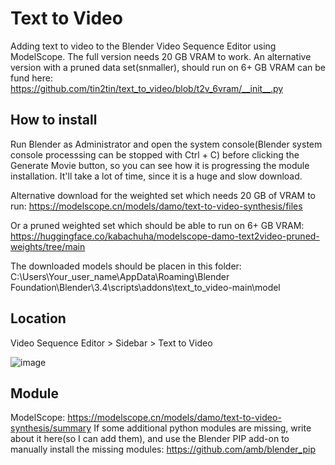 # Text to Video
Adding text to video to the Blender Video Sequence Editor using ModelScope. The full version needs 20 GB VRAM to work. An alternative version with a pruned data set(snmaller), should run on 6+ GB VRAM can be fund here: https://github.com/tin2tin/text_to_video/blob/t2v_6vram/__init__.py

## How to install
Run Blender as Administrator and open the system console(Blender system console processsing can be stopped with Ctrl + C) before clicking the Generate Movie button, so you can see how it is progressing the module installation. It'll take a lot of time, since it is a huge and slow download.

Alternative download for the weighted set which needs 20 GB of VRAM to run:
https://modelscope.cn/models/damo/text-to-video-synthesis/files

Or a pruned weighted set which should be able to run on 6+ GB VRAM:
https://huggingface.co/kabachuha/modelscope-damo-text2video-pruned-weights/tree/main

The downloaded models should be placen in this folder: C:\Users\Your_user_name\AppData\Roaming\Blender Foundation\Blender\3.4\scripts\addons\text_to_video-main\model

## Location

Video Sequence Editor > Sidebar > Text to Video

![image](https://user-images.githubusercontent.com/1322593/226438089-2c81fceb-6cfd-4c72-b79e-e83b97b2f8f6.png)

## Module
ModelScope: https://modelscope.cn/models/damo/text-to-video-synthesis/summary
If some additional python modules are missing, write about it here(so I can add them), and use the Blender PIP add-on to manually install the missing modules: https://github.com/amb/blender_pip


